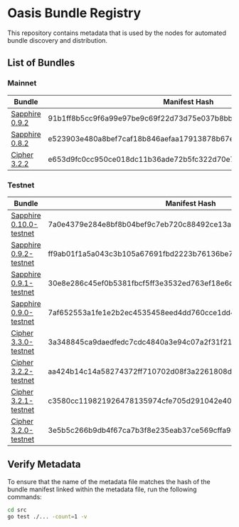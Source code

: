# Oasis Bundle Registry

This repository contains metadata that is used by the nodes for automated
bundle discovery and distribution.

## List of Bundles

### Mainnet

| Bundle                                                                                                              | Manifest Hash                                                    |
| ------------------------------------------------------------------------------------------------------------------- | ---------------------------------------------------------------- |
| [Sapphire 0.9.2](https://github.com/oasisprotocol/sapphire-paratime/releases/download/v0.9.2/sapphire-paratime.orc) | 91b1ff8b5cc9f6a99e97be9c69f22d73d75e037b8bbca7fda64a7a41bc997841 |
| [Sapphire 0.8.2](https://github.com/oasisprotocol/sapphire-paratime/releases/download/v0.8.2/sapphire-paratime.orc) | e523903e480a8bef7caf18b846aefaa17913878b67eee13ac618849dd0bb8741 |
| [Cipher 3.2.2](https://github.com/oasisprotocol/cipher-paratime/releases/download/v3.2.2/cipher-paratime.orc) | e653d9fc0cc950ce018dc11b36ade72b5fc322d70e78501549a89e60ed22ded0 |

### Testnet

| Bundle                                                                                                                              | Manifest Hash                                                    |
| ----------------------------------------------------------------------------------------------------------------------------------- | ---------------------------------------------------------------- |
| [Sapphire 0.10.0-testnet](https://github.com/oasisprotocol/sapphire-paratime/releases/download/v0.10.0-testnet/sapphire-paratime.orc) | 7a0e4379e284e8bf8b04bef9c7eb720c88492ce13a438c20ab731193734715b5 |
| [Sapphire 0.9.2-testnet](https://github.com/oasisprotocol/sapphire-paratime/releases/download/v0.9.2-testnet/sapphire-paratime.orc) | ff9ab01f1a5a043c3b105a67691fbd2223b76136be734c6a322493ce9f3a7280 |
| [Sapphire 0.9.1-testnet](https://github.com/oasisprotocol/sapphire-paratime/releases/download/v0.9.1-testnet/sapphire-paratime.orc) | 30e8e286c45ef0b5381fbcf5ff3e3532ed763ef18e6de736fe15013d482e030d |
| [Sapphire 0.9.0-testnet](https://github.com/oasisprotocol/sapphire-paratime/releases/download/v0.9.0-testnet/sapphire-paratime.orc) | 7af652553a1fe1e2b2ec4535458eed4dd760cce1dd4df00c30b164523ecd674e |
| [Cipher 3.3.0-testnet](https://github.com/oasisprotocol/cipher-paratime/releases/download/v3.3.0-testnet/cipher-paratime.orc) | 3a348845ca9daedfedc7cdc4840a3e94c07a2f31f21ffe6b23ec6735203b55af |
| [Cipher 3.2.2-testnet](https://github.com/oasisprotocol/cipher-paratime/releases/download/v3.2.2-testnet/cipher-paratime.orc) | aa424b14c14a58274372ff710702d08f3a2261808d00d3a6e132534949309320 |
| [Cipher 3.2.1-testnet](https://github.com/oasisprotocol/cipher-paratime/releases/download/v3.2.1-testnet/cipher-paratime.orc) | c3580cc119821926478135974cfe705d291042e4010a0f3b1173c98e6223e155 |
| [Cipher 3.2.0-testnet](https://github.com/oasisprotocol/cipher-paratime/releases/download/v3.2.0-testnet/cipher-paratime.orc) | 3e5b5c266b9db4f67ca7b3f8e235eab37ce569cffa93bc3e01e15c3a23b9ccc9 |

## Verify Metadata

To ensure that the name of the metadata file matches the hash of the bundle
manifest linked within the metadata file, run the following commands:

```bash
cd src
go test ./... -count=1 -v
```
